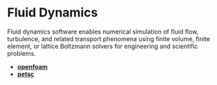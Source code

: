 # Fluid Dynamics

Fluid dynamics software enables numerical simulation of fluid flow, turbulence, and related transport phenomena using finite volume, finite element, or lattice Boltzmann solvers for engineering and scientific problems.

* [**openfoam**](apps_md/openfoam.md)
* [**petsc**](apps_md/petsc.md)
